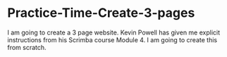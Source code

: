 # Practice-Time-Create-3-pages
I am going to create a 3 page website.
Kevin Powell has given me explicit instructions from his Scrimba course Module 4.
I am going to create this from scratch.
